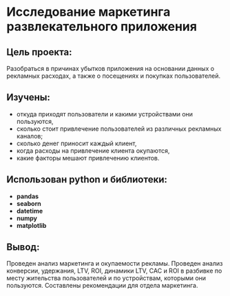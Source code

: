 # Исследование маркетинга развлекательного приложения

## Цель проекта:
Разобраться в причинах убытков приложения на основании данных о рекламных расходах, а также о посещениях и покупках пользователей.  

## Изучены:
- откуда приходят пользователи и какими устройствами они пользуются,
- сколько стоит привлечение пользователей из различных рекламных каналов;
- сколько денег приносит каждый клиент,
- когда расходы на привлечение клиента окупаются,
- какие факторы мешают привлечению клиентов.
 
## Использован python и библиотеки:

- **pandas**
- **seaborn**
- **datetime**
- **numpy**
- **matplotlib**

## Вывод:
Проведен анализ маркетинга и окупаемости рекламы. Проведен анализ конверсии, удержания, LTV, ROI, динамики LTV, CAC и ROI в разбивке по месту жительства пользователей и по устройствам, которыми они пользуются. Составлены рекомендации для отдела маркетинга.
